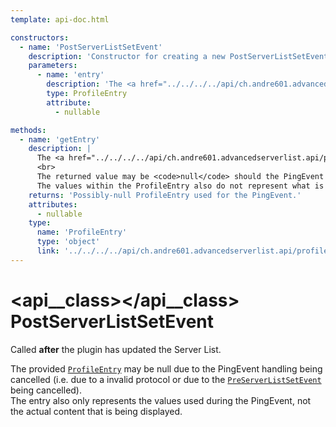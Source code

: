 ```yaml
---
template: api-doc.html

constructors:
  - name: 'PostServerListSetEvent'
    description: 'Constructor for creating a new PostServerListSetEvent instance.'
    parameters:
      - name: 'entry'
        description: 'The <a href="../../../../api/ch.andre601.advancedserverlist.api/profiles/profileentry/"><code>ProfileEntry</code></a> used during the PingEvent.'
        type: ProfileEntry
        attribute:
          - nullable

methods:
  - name: 'getEntry'
    description: |
      The <a href="../../../../api/ch.andre601.advancedserverlist.api/profiles/profileentry/"><code>ProfileEntry</code></a> that was used during the PingEvent handling.<br>
      <br>
      The returned value may be <code>null</code> should the PingEvent handling be cancelled at any point (i.e. due to an invalid protocol or because the <a href="../preserverlistsetevent/"><code>PreServerListSetEvent</code></a> has been cancelled).<br>
      The values within the ProfileEntry also do not represent what is actually used within the Server list itself, but only the values provided for the PingEvent handling.
    returns: 'Possibly-null ProfileEntry used for the PingEvent.'
    attributes:
      - nullable
    type:
      name: 'ProfileEntry'
      type: 'object'
      link: '../../../../api/ch.andre601.advancedserverlist.api/profiles/profileentry/'
---
```


# <api__class></api__class> PostServerListSetEvent

Called **after** the plugin has updated the Server List.

The provided [`ProfileEntry`](#getentry()) may be null due to the PingEvent handling being cancelled (i.e. due to a invalid protocol or due to the [`PreServerListSetEvent`](preserverlistsetevent.md) being cancelled).  
The entry also only represents the values used during the PingEvent, not the actual content that is being displayed.